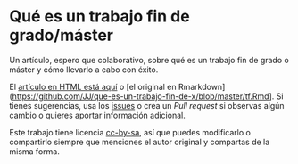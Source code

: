 # Qué es un trabajo fin de grado/máster

Un artículo, espero que colaborativo, sobre qué es un trabajo fin de
grado o máster y cómo llevarlo a cabo con éxito.

El [artículo en HTML está aquí](tf.html) o [el original en
Rmarkdown](https://github.com/JJ/que-es-un-trabajo-fin-de-x/blob/master/tf.Rmd]. Si
tienes sugerencias, usa
los [issues](https://github.com/JJ/que-es-un-trabajo-fin-de-x/issues)
o crea un *Pull request* si observas algún cambio o quieres aportar
información adicional.

Este trabajo tiene licencia [cc-by-sa](https://creativecommons.org/licenses/by-sa/3.0/es/), así que puedes modificarlo o
compartirlo siempre que menciones el autor original y compartas de la
misma forma.
